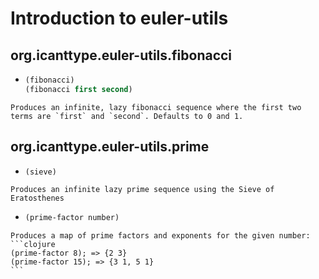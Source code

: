 # Introduction to euler-utils

## org.icanttype.euler-utils.fibonacci

*    ```clojure
     (fibonacci)
     (fibonacci first second)
     ```

    Produces an infinite, lazy fibonacci sequence where the first two terms are `first` and `second`. Defaults to 0 and 1.

## org.icanttype.euler-utils.prime

*    ```clojure
     (sieve)
     ```

    Produces an infinite lazy prime sequence using the Sieve of Eratosthenes

*    ```clojure
     (prime-factor number)
     ```

    Produces a map of prime factors and exponents for the given number:
    ```clojure
    (prime-factor 8); => {2 3}
    (prime-factor 15); => {3 1, 5 1}
    ```